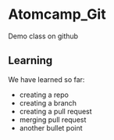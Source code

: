 # Atomcamp_Git
Demo class on github

## Learning
We have learned so far:
- creating a repo
- creating a branch
- creating a pull request
- merging pull request
- another bullet point

